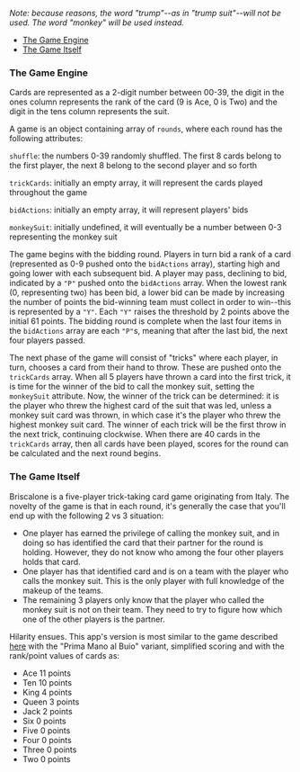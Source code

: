 _Note: because reasons, the word "trump"--as in "trump suit"--will not be used. The word "monkey" will be used instead._

- [The Game Engine](#the-game-engine)
- [The Game Itself](#the-game-itself)

### The Game Engine

Cards are represented as a 2-digit number between 00-39, the digit in the ones column represents the rank of the card (9 is Ace, 0 is Two) and the digit in the tens column represents the suit.

A game is an object containing array of `rounds`, where each round has the following attributes:

`shuffle`: the numbers 0-39 randomly shuffled. The first 8 cards belong to the first player, the next 8 belong to the second player and so forth

`trickCards`: initially an empty array, it will represent the cards played throughout the game

`bidActions`: initially an empty array, it will represent players' bids

`monkeySuit`: initially undefined, it will eventually be a number between 0-3 representing the monkey suit

The game begins with the bidding round. Players in turn bid a rank of a card (represented as 0-9 pushed onto the `bidActions` array), starting high and going lower with each subsequent bid. A player may pass, declining to bid, indicated by a `"P"` pushed onto the `bidActions` array. When the lowest rank (0, representing two) has been bid, a lower bid can be made by increasing the number of points the bid-winning team must collect in order to win--this is represented by a `"Y"`. Each `"Y"` raises the threshold by 2 points above the initial 61 points. The bidding round is complete when the last four items in the `bidActions` array are each `"P"`s, meaning that after the last bid, the next four players passed.

The next phase of the game will consist of "tricks" where each player, in turn, chooses a card from their hand to throw. These are pushed onto the `trickCards` array. When all 5 players have thrown a card into the first trick, it is time for the winner of the bid to call the monkey suit, setting the `monkeySuit` attribute. Now, the winner of the trick can be determined: it is the player who threw the highest card of the suit that was led, unless a monkey suit card was thrown, in which case it's the player who threw the highest monkey suit card. The winner of each trick will be the first throw in the next trick, continuing clockwise. When there are 40 cards in the `trickCards` array, then all cards have been played, scores for the round can be calculated and the next round begins.

### The Game Itself

Briscalone is a five-player trick-taking card game originating from Italy. The novelty of the game is that in each round, it's generally the case that you'll end up with the following 2 vs 3 situation:

- One player has earned the privilege of calling the monkey suit, and in doing so has identified the card that their partner for the round is holding. However, they do not know who among the four other players holds that card.
- One player has that identified card and is on a team with the player who calls the monkey suit. This is the only player with full knowledge of the makeup of the teams.
- The remaining 3 players only know that the player who called the monkey suit is not on their team. They need to try to figure how which one of the other players is the partner.

Hilarity ensues. This app's version is most similar to the game described [here](https://www.pagat.com/aceten/briscola_chiamata.html) with the "Prima Mano al Buio" variant, simplified scoring and with the rank/point values of cards as:

- Ace	11 points
- Ten	10 points
- King	4 points
- Queen 	3 points
- Jack	2 points
- Six	0 points
- Five	0 points
- Four	0 points
- Three 0 points
- Two	0 points
